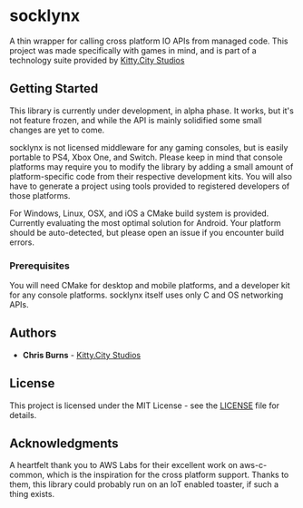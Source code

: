 # socklynx

A thin wrapper for calling cross platform IO APIs from managed code. This project was made specifically with games in mind, and is part of a technology suite provided by [Kitty.City Studios](https://kitty.city)

## Getting Started

This library is currently under development, in alpha phase. It works, but it's not feature frozen, and while the API is mainly solidified some small changes are yet to come.

socklynx is not licensed middleware for any gaming consoles, but is easily portable to PS4, Xbox One, and Switch. Please keep in mind that console platforms may require you to modify the library by adding a small amount of platform-specific code from their respective development kits. You will also have to generate a project using tools provided to registered developers of those platforms.

For Windows, Linux, OSX, and iOS a CMake build system is provided. Currently evaluating the most optimal solution for Android. Your platform should be auto-detected, but please open an issue if you encounter build errors.

### Prerequisites

You will need CMake for desktop and mobile platforms, and a developer kit for any console platforms. socklynx itself uses only C and OS networking APIs.

## Authors

* **Chris Burns** - [Kitty.City Studios](https://kitty.city)

## License

This project is licensed under the MIT License - see the [LICENSE](LICENSE) file for details.

## Acknowledgments

A heartfelt thank you to AWS Labs for their excellent work on aws-c-common, which is the inspiration for the cross platform support. Thanks to them, this library could probably run on an IoT enabled toaster, if such a thing exists.
